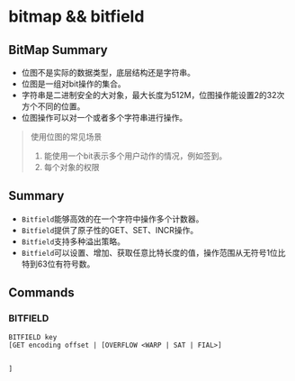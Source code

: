 # bitmap && bitfield

## BitMap Summary

+ 位图不是实际的数据类型，底层结构还是字符串。
+ 位图是一组对bit操作的集合。
+ 字符串是二进制安全的大对象，最大长度为512M，位图操作能设置2的32次方个不同的位置。
+ 位图操作可以对一个或者多个字符串进行操作。

> 使用位图的常见场景
>
> 1. 能使用一个bit表示多个用户动作的情况，例如签到。
> 2. 每个对象的权限

## 

## Summary

+ `Bitfield`能够高效的在一个字符中操作多个计数器。
+ `Bitfield`提供了原子性的GET、SET、INCR操作。
+ `Bitfield`支持多种溢出策略。
+ `Bitfield`可以设置、增加、获取任意比特长度的值，操作范围从无符号1位比特到63位有符号数。

## Commands

### BITFIELD

```shell
BITFIELD key
[GET encoding offset | [OVERFLOW <WARP | SAT | FIAL>]


]
```